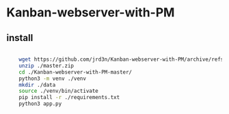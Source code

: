 # Kanban-webserver-with-PM

## install

```bash

    wget https://github.com/jrd3n/Kanban-webserver-with-PM/archive/refs/heads/master.zip
    unzip ./master.zip
    cd ./Kanban-webserver-with-PM-master/
    python3 -m venv ./venv
    mkdir ./data
    source ./venv/bin/activate
    pip install -r ./requirements.txt
    python3 app.py

```

